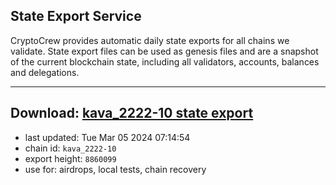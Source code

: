 ## State Export Service
CryptoCrew provides automatic daily state exports for all chains we validate. State export files can be used as genesis files and are a snapshot of the current blockchain state, including all validators, accounts, balances and delegations.

---
**Download: [kava_2222-10 state export](https://dl-eu2.ccvalidators.com/SERVICE/kava/kava_2222-10_export_8860099.json)**
---

- last updated: Tue Mar 05 2024 07:14:54
- chain id: `kava_2222-10`
- export height: `8860099`
- use for: airdrops, local tests, chain recovery
